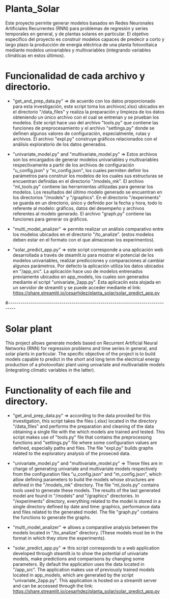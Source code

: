 # Planta_Solar
Este proyecto permite generar modelos basados en Redes Neuronales Artificiales Recurrentes (RNN) para problemas de regresión y series temporales en general, y de plantas solares en particular. El objetivo específico del proyecto es construir modelos capaces de predecir a corto y largo plazo la producción de energía eléctrica de una planta fotovoltaica mediante modelos univariables y multivariables (integrando variables climáticas en estos últimos).

# Funcionalidad de cada archivo y directorio.

* "get_and_prep_data.py" => de acuerdo con los datos proporcionado para esta investigación, este script toma los archivos(.xlsx) ubicados en el directorio "/data_files" y realiza la preparación y limpieza de los datos obteniendo un único archivo con el cual se entrenan y se prueban los modelos. Este script hace uso del archivo "tools.py" que contiene las funciones de preprocesamiento y el archivo "settings.py" donde se definen algunos valores de configuración, especialmente, rutas y archivos. El archivo "expl.py" construye gráficos relacionados con el análisis exploratorio de los datos generados.

* "univariate_model.py" and "multivariate_model.py" => Estos archivos son los encargados de generar modelos univariables y multivariables respectivamente a partir de los archivos de configuración "u_config.json" y "m_config.json", los cuales permiten definir los parámetros para construir los modelos de los cuales sus estructuras se encuentran definidas en el directorio "/models_mk". El archivo "ml_tools.py" contiene las herramientas utilizadas para generar los modelos. Los resultados del último modelo generado se encuentran en los directorios "/models" y "/graphics". En el directorio "/experiments" se guarda en un directorio, único y definido por la fecha y hora, todo lo referente al modelo: gráficos, datos del desempeño y archivos referentes al modelo generado. El archivo "graph.py" contiene las funciones para generar os gráficos.

* "multi_model_analizer" => permite realizar un análisis comparativo entre los modelos ubicados en el directorio "/to_analize". (estos modelos deben estar en el formato con el que almacenan los experimentos).

* "solar_predict_app.py" => este script corresponde a una aplicación web desarrollada a través de steamlit.io para mostrar el potencial de los modelos univariables, realizar predicciones y comparaciones al cambiar algunos parámetros. Por defecto la aplicación utiliza los datos ubicados en "/app_src". La aplicación hace uso de modelos entrenados previamente ubicados en app_models, los cuales son generados mediante el script "univariate_2app.py". Esta aplicaciín esta alojada en un servidor de streamlit y se puede acceder mediante el link: https://share.streamlit.io/cesarhdez/planta_solar/solar_predict_app.py

#---------------------------------------------------------------------------------

# Solar plant
This project allows generate models based on Recurrent Artificial Neural Networks (RNN) for regression problems and time series in general, and solar plants in particular. The specific objective of the project is to build models capable to predict in the short and long term the electrical energy production of a photovoltaic plant using univariate and multivariable models (integrating climatic variables in the latter).

# Functionality of each file and directory.

* "get_and_prep_data.py" => according to the data provided for this investigation, this script takes the files (.xlsx) located in the directory "/data_files" and performs the preparation and cleaning of the data obtaining a single file with the which models are trained and tested. This script makes use of "tools.py" file that contains the preprocessing functions and "settings.py" file where some configuration values ​​are defined, especially paths and files. The file "expl.py" builds graphs related to the exploratory analysis of the proseced data.

* "univariate_model.py" and "multivariate_model.py" => These files are in charge of generating univariate and multivariate models respectively from the configuration files "u_config.json" and "m_config.json", which allow defining parameters to build the models whose structures are defined in the "/models_mk" directory. The file "ml_tools.py" contains tools used to generate these models. The results of the last generated model are found in "/models" and "/graphics" directories. In  "/experiments" directory, everything related to the model is stored in a single directory defined by date and time: graphics, performance data and files related to the generated model. The file "graph.py" contains the functions to generate the graphs.

* "multi_model_analizer" => allows a comparative analysis between the models located in "/to_analize" directory. (These models must be in the format in which they store the experiments).

* "solar_predict_app.py" => this script corresponds to a web application developed through steamlit.io to show the potential of univariate models, make predictions and comparisons by changing some parameters. By default the application uses the data located in "/app_src". The application makes use of previously trained models located in app_models, which are generated by the script "univariate_2app.py". This application is hosted on a streamlit server and can be accessed through the link: https://share.streamlit.io/cesarhdez/planta_solar/solar_predict_app.py